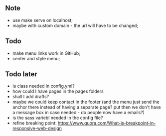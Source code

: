 ## Note
- use make serve on localhost;
- maybe with custom domain - the url will have to be changed;

## Todo
- make menu links work in GitHub; 
- center and style menu;

## Todo later
- is class needed in config.yml?
- how could I have pages in the pages folders
- shall I add drafts?
- maybe we could keep contact in the footer (and the menu just send the anchor there instead of having a separate page? put then we don't have a message box in case needed - do people now have a emails?)
- is the sass variebl needed in the config file?
- refine breaking point: https://www.quora.com/What-is-breakpoint-in-responsive-web-design
